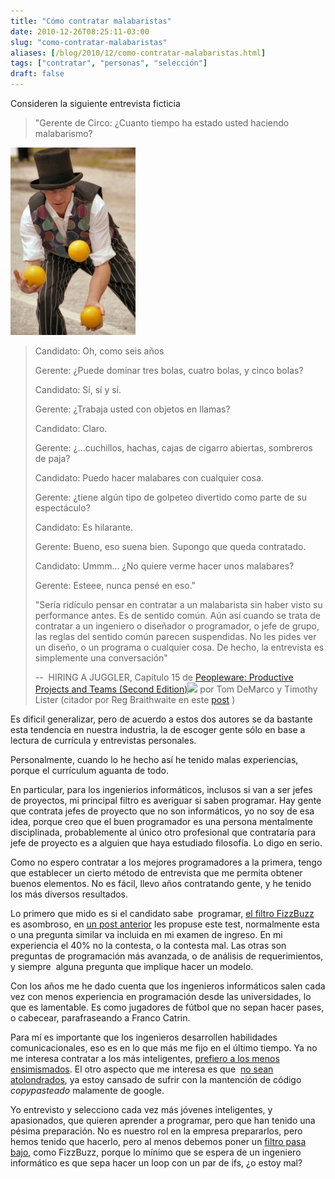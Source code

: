 ```yaml
---
title: "Cómo contratar malabaristas"
date: 2010-12-26T08:25:11-03:00
slug: "como-contratar-malabaristas"
aliases: [/blog/2010/12/como-contratar-malabaristas.html]
tags: ["contratar", "personas", "selección"]
draft: false
---
```

Consideren la siguiente entrevista ficticia

> "Gerente de Circo: ¿Cuanto tiempo ha estado usted haciendo
> malabarismo?

![](299690_three_balls-1.jpg)

> Candidato: Oh, como seis años
>
> Gerente: ¿Puede dominar tres bolas, cuatro bolas, y cinco bolas?
>
> Candidato: Sí, sí y sí.
>
> Gerente: ¿Trabaja usted con objetos en llamas?
>
> Candidato: Claro.
> 
> Gerente: ¿...cuchillos, hachas, cajas de cigarro abiertas, sombreros de
> paja?
>
> Candidato: Puedo hacer malabares con cualquier cosa.
>
> Gerente: ¿tiene algún tipo de golpeteo divertido como parte de su
> espectáculo?
>
> Candidato: Es hilarante.
>
> Gerente: Bueno, eso suena bien. Supongo que queda contratado.
>
> Candidato: Ummm... ¿No quiere verme hacer unos malabares?
>
> Gerente: Esteee, nunca pensé en eso."
>
> 
> "Sería ridículo pensar en contratar a un malabarista sin haber visto su
performance antes. Es de sentido común. Aún así cuando se trata de
contratar a un ingeniero o diseñador o programador, o jefe de grupo, las
reglas del sentido común parecen suspendidas. No les pides ver un
diseño, o un programa o cualquier cosa. De hecho, la entrevista es
simplemente una conversación"
>
> --  HIRING A JUGGLER, Capítulo 15 de [Peopleware: Productive Projects
> and Teams (Second Edition)](https://www.amazon.com/gp/product/0932633439?ie=UTF8&tag=lanaturaledel-20&linkCode=as2&camp=1789&creative=390957&creativeASIN=0932633439)![](https://www.assoc-amazon.com/e/ir?t=lanaturaledel-20&l=as2&o=1&a=0932633439)
> por Tom DeMarco y Timothy Lister (citador por Reg Braithwaite en este
> [post](http://weblog.raganwald.com/2006/07/hiring-juggler_02.html) )

Es dificil generalizar, pero de acuerdo a estos dos autores se da
bastante esta tendencia en nuestra industria, la de escoger gente sólo
en base a lectura de currícula y entrevistas personales.

Personalmente, cuando lo he hecho así he tenido malas experiencias,
porque el currículum aguanta de todo.

En particular, para los ingenierios informáticos, inclusos si van a ser
jefes de proyectos, mi principal filtro es averiguar si saben programar.
Hay gente que contrata jefes de proyecto que no son informáticos, yo no
soy de esa idea, porque creo que el buen programador es una persona
mentalmente disciplinada, probablemente al único otro profesional que
contrataría para jefe de proyecto es a alguien que haya estudiado
filosofía. Lo digo en serio.

Como no espero contratar a los mejores programadores a la primera, tengo
que establecer un cierto método de entrevista que me permita obtener
buenos elementos. No es fácil, llevo años contratando gente, y he tenido
los más diversos resultados.

Lo primero que mido es si el candidato sabe  programar, [el filtro
FizzBuzz](http://imranontech.com/2007/01/24/using-fizzbuzz-to-find-developers-who-grok-coding/)
es asombroso, en [un post
anterior](/blog/2010/12/un-simple-test.html) les
propuse este test, normalmente esta o una pregunta similar va incluida
en mi examen de ingreso. En mi experiencia el 40% no la contesta, o la
contesta mal. Las otras son preguntas de programación más avanzada, o de
análisis de requerimientos, y siempre  alguna pregunta que implique
hacer un modelo.

Con los años me he dado cuenta que los ingenieros informáticos salen
cada vez con menos experiencia en programación desde las universidades,
lo que es lamentable. Es como jugadores de fútbol que no sepan hacer
pases, o cabecear, parafraseando a Franco Catrin.

Para mí es importante que los ingenieros desarrollen habilidades
comunicacionales, eso es en lo que más me fijo en el último tiempo. Ya
no me interesa contratar a los más inteligentes, [prefiero a los menos
ensimismados](/blog/2008/11/cuidado-con-los-ensimismados.html).
El otro aspecto que me interesa es que 
[no sean atolondrados](/blog/2008/05/atolondrados-tecnologicos.html),
ya estoy cansado de sufrir con la mantención de código 
_copypasteado_ malamente de google.

Yo entrevisto y selecciono cada vez más jóvenes inteligentes, y
apasionados, que quieren aprender a programar, pero que han tenido una
pésima preparación. No es nuestro rol en la empresa prepararlos, pero
hemos tenido que hacerlo, pero al menos debemos poner un [filtro pasa
bajo](http://es.wikipedia.org/wiki/Filtro_pasa_bajo), como FizzBuzz,
porque lo mínimo que se espera de un ingeniero informático es que sepa
hacer un loop con un par de ifs, ¿o estoy mal?
